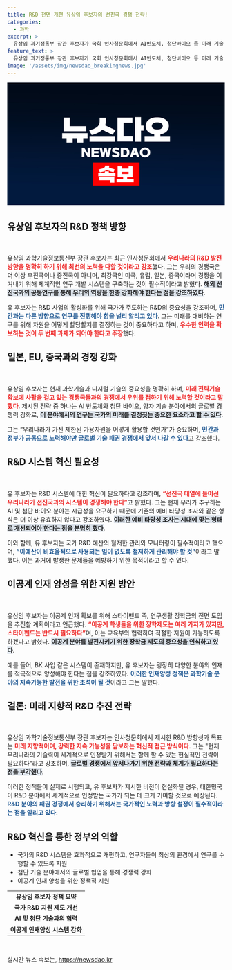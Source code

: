 ```yaml
---
title: R&D 전면 개편 유상임 후보자의 선진국 경쟁 전략!
categories:
  - 과학
excerpt: >
  유상임 과기정통부 장관 후보자가 국회 인사청문회에서 AI반도체, 첨단바이오 등 미래 기술 경쟁력이 국가의 명운을 결정할 것이라며 R&D 혁신의 필요성을 강하게 강조했다. 선진국과의 경쟁에서 살아남기 위한 전략적 투자를 예고했다.
feature_text: >
  유상임 과기정통부 장관 후보자가 국회 인사청문회에서 AI반도체, 첨단바이오 등 미래 기술 경쟁력이 국가의 명운을 결정할 것이라며 R&D 혁신의 필요성을 강하게 강조했다. 선진국과의 경쟁에서 살아남기 위한 전략적 투자를 예고했다.
image: '/assets/img/newsdao_breakingnews.jpg'
---
```


<p><img src="/assets/img/newsdao_breakingnews.jpg" alt="flaretime 속보" /></p>

<h2 data-ke-size="size26">유상임 후보자의 R&D 정책 방향</h2>

<p data-ke-size="size16">&nbsp;</p>

<p>유상임 과학기술정보통신부 장관 후보자는 최근 인사청문회에서 <b><span style="color: #ee2323;">우리나라의 R&amp;D 발전 방향을 명확히 하기 위해 최선의 노력을 다할 것이라고 강조</span></b>했다. 그는 우리의 경쟁국은 더 이상 후진국이나 중진국이 아니며, 최강국인 미국, 유럽, 일본, 중국이라며 경쟁을 이겨내기 위해 체계적인 연구 개발 시스템을 구축하는 것이 필수적이라고 밝혔다. <b><span style="background-color: #21538527;">해외 선진국과의 공동연구를 통해 우리의 역량을 한층 강화해야 한다는 점을 강조하였다</span></b>.</p>

<p>유 후보자는 R&amp;D 사업의 활성화를 위해 국가가 주도하는 R&amp;D의 중요성을 강조하며, <b><span style="color: #1a5490;">민간과는 다른 방향으로 연구를 진행해야 함을 널리 알리고 있다</span></b>. 그는 미래를 대비하는 연구를 위해 자원을 어떻게 할당할지를 결정하는 것이 중요하다고 하며, <b><span style="color: #ee2323;">우수한 인력을 확보하는 것이 두 번째 과제가 되어야 한다고 주장</span></b>했다.</p>

<h2 data-ke-size="size26">일본, EU, 중국과의 경쟁 강화</h2>

<p data-ke-size="size16">&nbsp;</p>

<p>유상임 후보자는 현재 과학기술과 디지털 기술의 중요성을 명확히 하며, <b><span style="color: #ee2323;">미래 전략기술 확보에 사활을 걸고 있는 경쟁국들과의 경쟁에서 우위를 점하기 위해 노력할 것이라고 말했다</span></b>. 제시된 전략 중 하나는 AI 반도체와 첨단 바이오, 양자 기술 분야에서의 글로벌 경쟁력 강화로, <b><span style="background-color: #21538527;">이 분야에서의 연구는 국가의 미래를 결정짓는 중요한 요소라고 할 수 있다</span></b>. </p>

<p>그는 “우리나라가 가진 제한된 가용자원을 어떻게 활용할 것인가”가 중요하며, <b><span style="color: #1a5490;">민간과 정부가 공동으로 노력해야만 글로벌 기술 패권 경쟁에서 앞서 나갈 수 있다</span></b>고 강조했다.</p>

<h2 data-ke-size="size26">R&D 시스템 혁신 필요성</h2>

<p data-ke-size="size16">&nbsp;</p>

<p>유 후보자는 R&amp;D 시스템에 대한 혁신이 필요하다고 강조하며, <b><span style="color: #ee2323;">“선진국 대열에 들어선 우리나라가 선진국과의 시스템이 경쟁해야 한다”</span></b>고 밝혔다. 그는 현재 우리가 추구하는 AI 및 첨단 바이오 분야는 시급성을 요구하기 때문에 기존의 예비 타당성 조사와 같은 형식은 더 이상 유효하지 않다고 강조하였다. <b><span style="background-color: #21538527;">이러한 예비 타당성 조사는 시대에 맞는 형태로 개선되어야 한다는 점을 분명히 했다</span></b>.</p>

<p>이와 함께, 유 후보자는 국가 R&amp;D 예산의 철저한 관리와 모니터링이 필수적이라고 했으며, <b><span style="color: #1a5490;">“이예산이 비효율적으로 사용되는 일이 없도록 철저하게 관리해야 할 것”</span></b>이라고 말했다. 이는 과거에 발생한 문제들을 예방하기 위한 목적이라고 할 수 있다.</p>

<h2 data-ke-size="size26">이공계 인재 양성을 위한 지원 방안</h2>

<p data-ke-size="size16">&nbsp;</p>

<p>유상임 후보자는 이공계 인재 확보를 위해 스타이펜드 즉, 연구생활 장학금의 전면 도입을 추진할 계획이라고 언급했다. <b><span style="color: #ee2323;">“이공계 학생들을 위한 장학제도는 여러 가지가 있지만, 스타이펜드는 반드시 필요하다”</span></b>며, 이는 교육부와 협력하여 적절한 지원이 가능하도록 하겠다고 밝혔다. <b><span style="background-color: #21538527;">이공계 분야를 발전시키기 위한 장학금 제도의 중요성을 인식하고 있다</span></b>.</p>

<p>예를 들어, BK 사업 같은 시스템이 존재하지만, 유 후보자는 굉장히 다양한 분야의 인재를 적극적으로 양성해야 한다는 점을 강조하였다. <b><span style="color: #1a5490;">이러한 인재양성 정책은 과학기술 분야의 지속가능한 발전을 위한 초석이 될 것</span></b>이라고 그는 말했다.</p>

<h2 data-ke-size="size26">결론: 미래 지향적 R&D 추진 전략</h2>

<p data-ke-size="size16">&nbsp;</p>

<p>유상임 과학기술정보통신부 장관 후보자는 인사청문회에서 제시한 R&amp;D 방향성과 목표는 <b><span style="color: #ee2323;">미래 지향적이며, 강력한 지속 가능성을 담보하는 혁신적 접근 방식이다</span></b>. 그는 "현재 우리나라의 기술력이 세계적으로 인정받기 위해서는 함께 할 수 있는 현실적인 전략이 필요하다"라고 강조하며, <b><span style="background-color: #21538527;">글로벌 경쟁에서 앞서나가기 위한 전략과 체계가 필요하다는 점을 부각했다</span></b>.</p>

<p>이러한 정책들이 실제로 시행되고, 유 후보자가 제시한 비전이 현실화될 경우, 대한민국이 R&amp;D 분야에서 세계적으로 인정받는 국가가 되는 데 크게 기여할 것으로 예상된다. <b><span style="color: #1a5490;">R&amp;D 분야의 패권 경쟁에서 승리하기 위해서는 국가적인 노력과 방향 설정이 필수적이라는 점을 알리고 있다</span></b>. </p>

<h2 data-ke-size="size26">R&D 혁신을 통한 정부의 역할</h2>

<ul>
<li>국가의 R&D 시스템을 효과적으로 개편하고, 연구자들이 최상의 환경에서 연구를 수행할 수 있도록 지원</li>
<li>첨단 기술 분야에서의 글로벌 협업을 통해 경쟁력 강화</li>
<li>이공계 인재 양성을 위한 정책적 지원</li>
</ul>

<table>
<tr>
<td style="text-align: center; height: 17px;"><b>유상임 후보자 정책 요약</b></td>
</tr>
<tr>
<td style="text-align: center; height: 17px;"><b>국가 R&D 지원 제도 개선</b></td>
</tr>
<tr>
<td style="text-align: center; height: 17px;"><b>AI 및 첨단 기술과의 협력</b></td>
</tr>
<tr>
<td style="text-align: center; height: 17px;"><b>이공계 인재양성 시스템 강화</b></td>
</tr>
</table>

<p data-ke-size="size16">&nbsp;</p>
실시간 뉴스 속보는, <a href="https://newsdao.kr" rel="dofollow">https://newsdao.kr</a>


